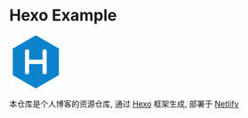 # Hexo Example

![Hexo Logo](https://raw.githubusercontent.com/vercel/vercel/main/packages/frameworks/logos/hexo.svg)

本仓库是个人博客的资源仓库, 通过 [Hexo](https://hexo.io/) 框架生成, 部署于 [Netlify](http://app.netlify.com)
